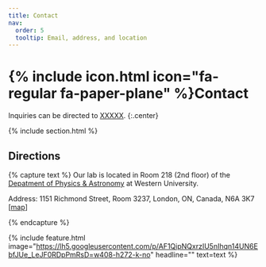 ```yaml
---
title: Contact
nav:
  order: 5
  tooltip: Email, address, and location
---
```

# {% include icon.html icon="fa-regular fa-paper-plane" %}Contact


Inquiries can be directed to [XXXXX](emailaddress).
{:.center}

{% include section.html %}

## Directions

{% capture text %}
Our lab is located in Room 218 (2nd floor) of the [Depatment of Physics & Astronomy](https://www.physics.uwo.ca/) at Western University. 

Address: 1151 Richmond Street, Room 3237, London, ON, Canada, N6A 3K7 [[map](https://www.google.com/maps/place/Physics+and+Astronomy,+1151+Richmond+St,+London,+ON+N6G+2V4/@43.0094113,-81.2739824,18.25z)]

{% endcapture %}

{%
  include feature.html
  image="https://lh5.googleusercontent.com/p/AF1QipNQxrzIU5nIhqn14UN6EbfJUe_LeJF0RDpPmRsD=w408-h272-k-no"
  headline=""
  text=text
%}